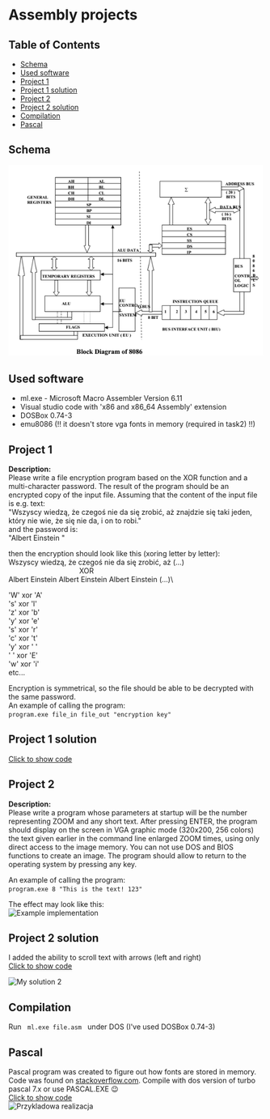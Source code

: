 # Assembly projects

## Table of Contents
- [Schema](#schema)
- [Used software](#used-software)
- [Project 1](#project-1)
- [Project 1 solution](#project-1-solution)
- [Project 2](#project-2)
- [Project 2 solution](#project-2-solution)
- [Compilation](#compilation)
- [Pascal](#pascal)

## Schema
![Schema](media/Block-Diagram-of-8086.png)

## Used software
- ml.exe - Microsoft Macro Assembler Version 6.11
- Visual studio code with 'x86 and x86_64 Assembly' extension
- DOSBox 0.74-3
- emu8086 (!! it doesn't store vga fonts in memory (required in task2) !!)

## Project 1

**Description:**\
Please write a file encryption program based on the XOR function and a multi-character password. The result of the program should be an encrypted copy of the input file.
Assuming that the content of the input file is e.g. text:\
"Wszyscy wiedzą, że czegoś nie da się zrobić, aż znajdzie się taki jeden, który nie wie, że się nie da, i on to robi."\
and the password is:\
"Albert Einstein "

then the encryption should look like this (xoring letter by letter):\
Wszyscy wiedzą, że czegoś nie da się zrobić, aż (…)\
&emsp;&emsp;&emsp;&emsp;&emsp;&emsp;&emsp;&emsp;&emsp;&emsp;XOR\
Albert Einstein Albert Einstein Albert Einstein (…)\

'W' xor 'A'\
's' xor 'l'\
'z' xor 'b'\
'y' xor 'e'\
's' xor 'r'\
'c' xor 't'\
'y' xor ' '\
' ' xor 'E'\
'w' xor 'i'\
etc...


Encryption is symmetrical, so the file should be able to be decrypted with the same password.\
An example of calling the program:\
```program.exe file_in file_out "encryption key"```


## Project 1 solution 
[Click to show code](./task1.asm)

## Project 2

**Description:**\
Please write a program whose parameters at startup will be the number representing ZOOM and any short text. After pressing ENTER, the program should display on the screen in VGA graphic mode (320x200, 256 colors) the text given earlier in the command line enlarged ZOOM times, using only direct access to the image memory. You can not use DOS and BIOS functions to create an image. The program should allow to return to the operating system by pressing any key.

 

An example of calling the program:\
```program.exe 8 "This is the text! 123"```

The effect may look like this:\
![Example implementation](./media/image002.jpg)

## Project 2 solution
I added the ability to scroll text with arrows (left and right)\
[Click to show code](./task2.asm)

![My solution 2](./media/clip.gif)


## Compilation

Run &nbsp;
```ml.exe file.asm```
&nbsp;&nbsp;under DOS (I've used DOSBox 0.74-3)

## Pascal
Pascal program was created to figure out how fonts are stored in memory. Code was found on [stackoverflow.com](http://stackoverlow.com). Compile with dos version of turbo pascal 7.x or use PASCAL.EXE :wink:\
[Click to show code](./pascalFontDrawer.pas)\
![Przykladowa realizacja](./media/pascal.gif)

